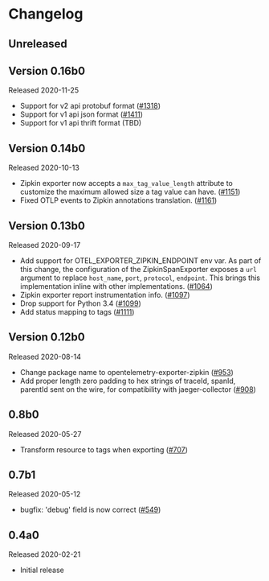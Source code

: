 # Changelog

## Unreleased

## Version 0.16b0

Released 2020-11-25

- Support for v2 api protobuf format ([#1318](https://github.com/open-telemetry/opentelemetry-python/pull/1318))
- Support for v1 api json format ([#1411](https://github.com/open-telemetry/opentelemetry-python/pull/1411))
- Support for v1 api thrift format (TBD)

## Version 0.14b0

Released 2020-10-13

- Zipkin exporter now accepts a ``max_tag_value_length`` attribute to customize the
  maximum allowed size a tag value can have. ([#1151](https://github.com/open-telemetry/opentelemetry-python/pull/1151)) 
- Fixed OTLP events to Zipkin annotations translation. ([#1161](https://github.com/open-telemetry/opentelemetry-python/pull/1161))

## Version 0.13b0

Released 2020-09-17

- Add support for OTEL_EXPORTER_ZIPKIN_ENDPOINT env var. As part of this change, the 
  configuration of the ZipkinSpanExporter exposes a `url` argument to replace `host_name`,
  `port`, `protocol`, `endpoint`. This brings this implementation inline with other
  implementations. 
  ([#1064](https://github.com/open-telemetry/opentelemetry-python/pull/1064))
- Zipkin exporter report instrumentation info. 
  ([#1097](https://github.com/open-telemetry/opentelemetry-python/pull/1097))  
- Drop support for Python 3.4
  ([#1099](https://github.com/open-telemetry/opentelemetry-python/pull/1099))
- Add status mapping to tags
  ([#1111](https://github.com/open-telemetry/opentelemetry-python/issues/1111))

## Version 0.12b0

Released 2020-08-14

- Change package name to opentelemetry-exporter-zipkin
  ([#953](https://github.com/open-telemetry/opentelemetry-python/pull/953))
- Add proper length zero padding to hex strings of traceId, spanId, parentId sent on the wire, for compatibility with jaeger-collector
  ([#908](https://github.com/open-telemetry/opentelemetry-python/pull/908))

## 0.8b0

Released 2020-05-27

- Transform resource to tags when exporting
  ([#707](https://github.com/open-telemetry/opentelemetry-python/pull/707))

## 0.7b1

Released 2020-05-12

- bugfix: 'debug' field is now correct
  ([#549](https://github.com/open-telemetry/opentelemetry-python/pull/549))

## 0.4a0

Released 2020-02-21

- Initial release

